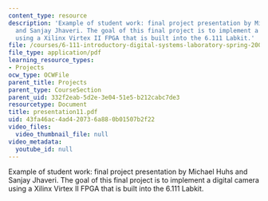 ```yaml
---
content_type: resource
description: 'Example of student work: final project presentation by Michael Huhs
  and Sanjay Jhaveri. The goal of this final project is to implement a digital camera
  using a Xilinx Virtex II FPGA that is built into the 6.111 Labkit.'
file: /courses/6-111-introductory-digital-systems-laboratory-spring-2006/43fa46ac4ad420736a880b01507b2f22_presentation11.pdf
file_type: application/pdf
learning_resource_types:
- Projects
ocw_type: OCWFile
parent_title: Projects
parent_type: CourseSection
parent_uid: 332f2eab-5d2e-3e04-51e5-b212cabc7de3
resourcetype: Document
title: presentation11.pdf
uid: 43fa46ac-4ad4-2073-6a88-0b01507b2f22
video_files:
  video_thumbnail_file: null
video_metadata:
  youtube_id: null
---
```

Example of student work: final project presentation by Michael Huhs and Sanjay Jhaveri. The goal of this final project is to implement a digital camera using a Xilinx Virtex II FPGA that is built into the 6.111 Labkit.